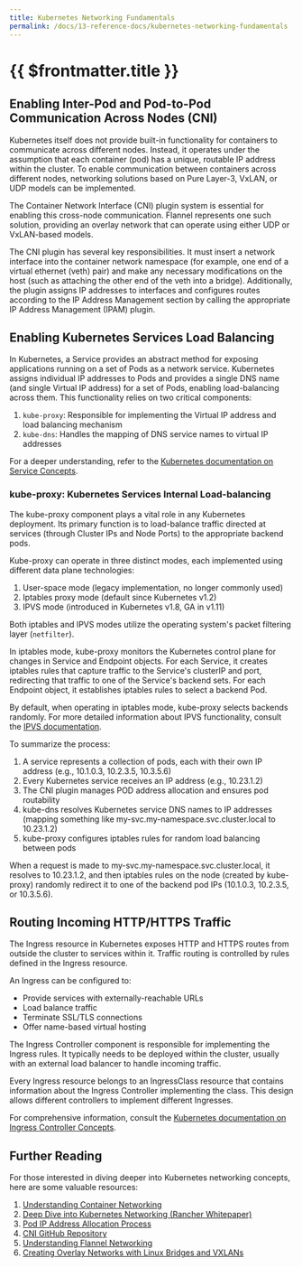 ```yaml
---
title: Kubernetes Networking Fundamentals
permalink: /docs/13-reference-docs/kubernetes-networking-fundamentals
---
```


# {{ $frontmatter.title }}

## Enabling Inter-Pod and Pod-to-Pod Communication Across Nodes (CNI)

Kubernetes itself does not provide built-in functionality for containers to communicate across different nodes. Instead, it operates under the assumption that each container (pod) has a unique, routable IP address within the cluster. To enable communication between containers across different nodes, networking solutions based on Pure Layer-3, VxLAN, or UDP models can be implemented.

The Container Network Interface (CNI) plugin system is essential for enabling this cross-node communication. Flannel represents one such solution, providing an overlay network that can operate using either UDP or VxLAN-based models.

The CNI plugin has several key responsibilities. It must insert a network interface into the container network namespace (for example, one end of a virtual ethernet (veth) pair) and make any necessary modifications on the host (such as attaching the other end of the veth into a bridge). Additionally, the plugin assigns IP addresses to interfaces and configures routes according to the IP Address Management section by calling the appropriate IP Address Management (IPAM) plugin.

## Enabling Kubernetes Services Load Balancing

In Kubernetes, a Service provides an abstract method for exposing applications running on a set of Pods as a network service. Kubernetes assigns individual IP addresses to Pods and provides a single DNS name (and single Virtual IP address) for a set of Pods, enabling load-balancing across them. This functionality relies on two critical components:

1. `kube-proxy`: Responsible for implementing the Virtual IP address and load balancing mechanism
2. `kube-dns`: Handles the mapping of DNS service names to virtual IP addresses

For a deeper understanding, refer to the [Kubernetes documentation on Service Concepts](https://kubernetes.io/docs/concepts/services-networking/service/).

### kube-proxy: Kubernetes Services Internal Load-balancing

The kube-proxy component plays a vital role in any Kubernetes deployment. Its primary function is to load-balance traffic directed at services (through Cluster IPs and Node Ports) to the appropriate backend pods.

Kube-proxy can operate in three distinct modes, each implemented using different data plane technologies:

1. User-space mode (legacy implementation, no longer commonly used)
2. Iptables proxy mode (default since Kubernetes v1.2)
3. IPVS mode (introduced in Kubernetes v1.8, GA in v1.11)

Both iptables and IPVS modes utilize the operating system's packet filtering layer (`netfilter`).

In iptables mode, kube-proxy monitors the Kubernetes control plane for changes in Service and Endpoint objects. For each Service, it creates iptables rules that capture traffic to the Service's clusterIP and port, redirecting that traffic to one of the Service's backend sets. For each Endpoint object, it establishes iptables rules to select a backend Pod.

By default, when operating in iptables mode, kube-proxy selects backends randomly. For more detailed information about IPVS functionality, consult the [IPVS documentation](https://github.com/kubernetes/kubernetes/blob/master/pkg/proxy/ipvs/README.md).

To summarize the process:

1. A service represents a collection of pods, each with their own IP address (e.g., 10.1.0.3, 10.2.3.5, 10.3.5.6)
2. Every Kubernetes service receives an IP address (e.g., 10.23.1.2)
3. The CNI plugin manages POD address allocation and ensures pod routability
4. kube-dns resolves Kubernetes service DNS names to IP addresses (mapping something like my-svc.my-namespace.svc.cluster.local to 10.23.1.2)
5. kube-proxy configures iptables rules for random load balancing between pods

When a request is made to my-svc.my-namespace.svc.cluster.local, it resolves to 10.23.1.2, and then iptables rules on the node (created by kube-proxy) randomly redirect it to one of the backend pod IPs (10.1.0.3, 10.2.3.5, or 10.3.5.6).

## Routing Incoming HTTP/HTTPS Traffic

The Ingress resource in Kubernetes exposes HTTP and HTTPS routes from outside the cluster to services within it. Traffic routing is controlled by rules defined in the Ingress resource.

An Ingress can be configured to:

- Provide services with externally-reachable URLs
- Load balance traffic
- Terminate SSL/TLS connections
- Offer name-based virtual hosting

The Ingress Controller component is responsible for implementing the Ingress rules. It typically needs to be deployed within the cluster, usually with an external load balancer to handle incoming traffic.

Every Ingress resource belongs to an IngressClass resource that contains information about the Ingress Controller implementing the class. This design allows different controllers to implement different Ingresses.

For comprehensive information, consult the [Kubernetes documentation on Ingress Controller Concepts](https://kubernetes.io/docs/concepts/services-networking/ingress/).

## Further Reading

For those interested in diving deeper into Kubernetes networking concepts, here are some valuable resources:

1. [Understanding Container Networking](https://blog.mbrt.dev/posts/container-network/)
2. [Deep Dive into Kubernetes Networking (Rancher Whitepaper)](https://more.suse.com/rs/937-DCH-261/images/Diving-Deep-Into-Kubernetes-Networking.pdf)
3. [Pod IP Address Allocation Process](https://ronaknathani.com/blog/2020/08/how-a-kubernetes-pod-gets-an-ip-address/)
4. [CNI GitHub Repository](https://github.com/containernetworking/cni)
5. [Understanding Flannel Networking](https://msazure.club/flannel-networking-demystify/)
6. [Creating Overlay Networks with Linux Bridges and VXLANs](https://ilearnedhowto.wordpress.com/2017/02/16/how-to-create-overlay-networks-using-linux-bridges-and-vxlans/)